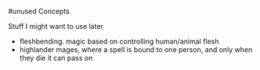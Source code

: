 #unused Concepts

Stuff I might want to use later

 * fleshbending. magic based on controlling human/animal flesh
* highlander mages, where a spell is bound to one person, and only when they die it can pass on
